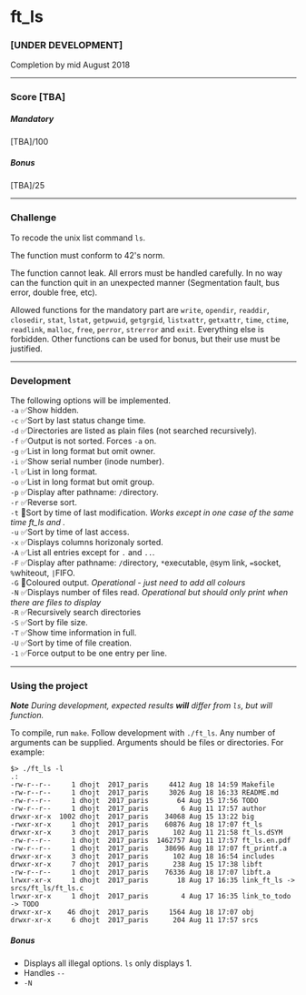 # ft_ls
### [UNDER DEVELOPMENT]
Completion by mid August 2018
***
### Score [TBA]
##### Mandatory
[TBA]/100
##### Bonus
[TBA]/25
***
### Challenge  
To recode the unix list command `ls`.  
  
The function must conform to 42's norm.  
  
The function cannot leak. All errors must be handled carefully. In no way can the function quit in an unexpected manner (Segmentation fault, bus error, double free, etc).  
  
Allowed functions for the mandatory part are `write`, `opendir`, `readdir`, `closedir`, `stat`, `lstat`, `getpwuid`, `getgrgid`, `listxattr`, `getxattr`, `time`, `ctime`, `readlink`, `malloc`, `free`, `perror`, `strerror` and `exit`. Everything else is forbidden. Other functions can be used for bonus, but their use must be justified.
***
### Development
The following options will be implemented.  
`-a` ✅Show hidden.  
`-c` ✅Sort by last status change time.  
`-d` ✅Directories are listed as plain files (not searched recursively).  
`-f` ✅Output is not sorted. Forces `-a` on.  
`-g` ✅List in long format but omit owner.  
`-i` ✅Show serial number (inode number).  
`-l` ✅List in long format.  
`-o` ✅List in long format but omit group.  
`-p` ✅Display after pathname: `/`directory.  
`-r` ✅Reverse sort.  
`-t` 🔶Sort by time of last modification. *Works except in one case of the same time ft_ls and .*  
`-u` ✅Sort by time of last access.  
`-x` ✅Displays columns horizonaly sorted.  
`-A` ✅List all entries except for `.` and `..`.  
`-F` ✅Display after pathname: `/`directory, `*`executable, `@`sym link, `=`socket, `%`whiteout, `|`FIFO.  
`-G` 🔶Coloured output. *Operational - just need to add all colours*  
`-N` ✅Displays number of files read. *Operational but should only print when there are files to display*  
`-R` ✅Recursively search directories  
`-S` ✅Sort by file size.  
`-T` ✅Show time information in full.  
`-U` ✅Sort by time of file creation.  
`-1` ✅Force output to be one entry per line.  
***
### Using the project
***Note*** *During development, expected results* ***will*** *differ from `ls`, but will function.*  
  
To compile, run `make`. Follow development with `./ft_ls`. Any number of arguments can be supplied. Arguments should be files or directories. For example:
```console
$> ./ft_ls -l
.:
-rw-r--r--     1 dhojt  2017_paris     4412 Aug 18 14:59 Makefile
-rw-r--r--     1 dhojt  2017_paris     3026 Aug 18 16:33 README.md
-rw-r--r--     1 dhojt  2017_paris       64 Aug 15 17:56 TODO
-rw-r--r--     1 dhojt  2017_paris        6 Aug 11 17:57 author
drwxr-xr-x  1002 dhojt  2017_paris    34068 Aug 15 13:22 big
-rwxr-xr-x     1 dhojt  2017_paris    60876 Aug 18 17:07 ft_ls
drwxr-xr-x     3 dhojt  2017_paris      102 Aug 11 21:58 ft_ls.dSYM
-rw-r--r--     1 dhojt  2017_paris  1462757 Aug 11 17:57 ft_ls.en.pdf
-rw-r--r--     1 dhojt  2017_paris    38696 Aug 18 17:07 ft_printf.a
drwxr-xr-x     3 dhojt  2017_paris      102 Aug 18 16:54 includes
drwxr-xr-x     7 dhojt  2017_paris      238 Aug 15 17:38 libft
-rw-r--r--     1 dhojt  2017_paris    76336 Aug 18 17:07 libft.a
lrwxr-xr-x     1 dhojt  2017_paris       18 Aug 17 16:35 link_ft_ls -> srcs/ft_ls/ft_ls.c
lrwxr-xr-x     1 dhojt  2017_paris        4 Aug 17 16:35 link_to_todo -> TODO
drwxr-xr-x    46 dhojt  2017_paris     1564 Aug 18 17:07 obj
drwxr-xr-x     6 dhojt  2017_paris      204 Aug 11 17:57 srcs
```  
##### Bonus
* Displays all illegal options. `ls` only displays 1.
* Handles `--`
* `-N`
